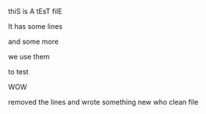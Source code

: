 thiS is A tEsT filE

It has some lines

and some more

we use them

to test

WOW

removed the lines
and wrote something new
who
clean file

